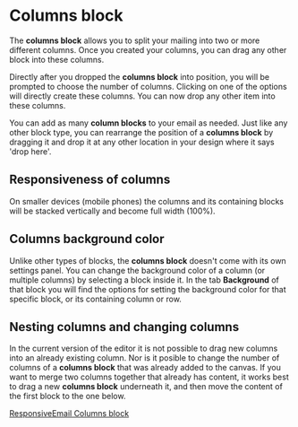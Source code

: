# Columns block

The **columns block** allows you to split your mailing into two or more different
columns. Once you created your columns, you can drag any other block into these 
columns. 

Directly after you dropped the **columns block** into position, you will be 
prompted to choose the number of columns. Clicking on one of the options will 
directly create these columns. You can now drop any other item into these columns.

You can add as many **column blocks** to your email as needed. Just like any 
other block type, you can rearrange the position of a **columns block** by 
dragging it and drop it at any other location in your design where it says 
'drop here'. 

## Responsiveness of columns

On smaller devices (mobile phones) the columns and its containing blocks will 
be stacked vertically and become full width (100%). 

## Columns background color

Unlike other types of blocks, the **columns block** doesn't come with its own 
settings panel. You can change the background color of a column (or multiple 
columns) by selecting a block inside it. In the tab **Background** of that block 
you will find the options for setting the background color for that specific 
block, or its containing column or row.

## Nesting columns and changing columns
In the current version of the editor it is not possible to drag new columns into
an already existing column. Nor is it posible to change the number of columns of 
a **columns block** that was already added to the canvas. If you want to merge 
two columns together that already has content, it works best to drag a new 
**columns block** underneath it, and then move the content of the first block 
to the one below.

[ResponsiveEmail Columns block](ResponsiveEmail/json/block-columns)
